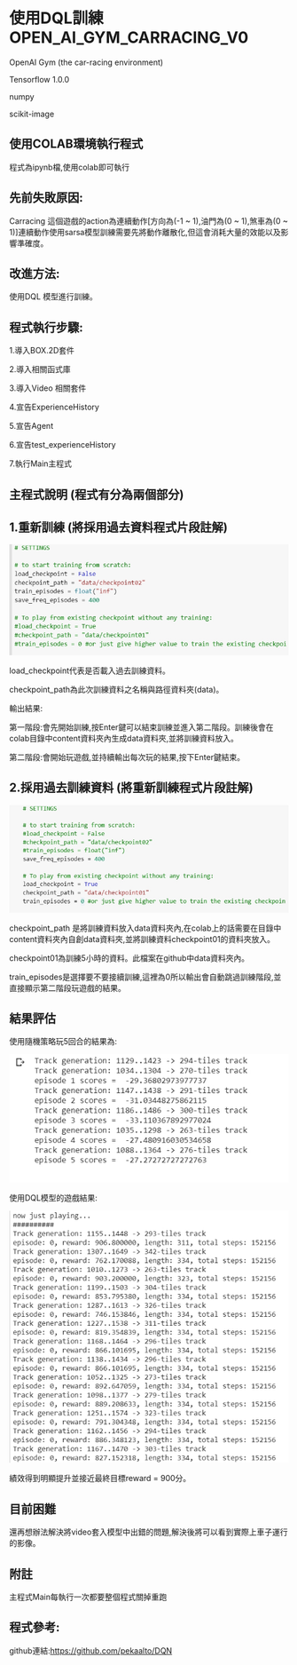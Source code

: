 使用DQL訓練OPEN_AI_GYM_CARRACING_V0
===================================

OpenAI Gym (the car-racing environment)

Tensorflow 1.0.0

numpy

scikit-image


使用COLAB環境執行程式
--------------------

程式為ipynb檔,使用colab即可執行

先前失敗原因:
------------

Carracing 這個遊戲的action為連續動作[方向為(-1 ~ 1),油門為(0 ~ 1),煞車為(0 ~ 1)]連續動作使用sarsa模型訓練需要先將動作離散化,但這會消耗大量的效能以及影響準確度。

改進方法: 
--------

使用DQL 模型進行訓練。


程式執行步驟:
------------

1.導入BOX.2D套件

2.導入相關函式庫

3.導入Video 相關套件

4.宣告ExperienceHistory

5.宣告Agent

6.宣告test_experienceHistory

7.執行Main主程式

主程式說明 (程式有分為兩個部分)
------------------------------

1.重新訓練 (將採用過去資料程式片段註解)
----------

![image](image/1579087454989.jpg)


load_checkpoint代表是否載入過去訓練資料。

checkpoint_path為此次訓練資料之名稱與路徑資料夾(data)。


輸出結果: 

第一階段:會先開始訓練,按Enter鍵可以結束訓練並進入第二階段。訓練後會在colab目錄中content資料夾內生成data資料夾,並將訓練資料放入。

第二階段:會開始玩遊戲,並持續輸出每次玩的結果,按下Enter鍵結束。


2.採用過去訓練資料 (將重新訓練程式片段註解)
-----------------

![image](image/1579087430063.jpg)



checkpoint_path 是將訓練資料放入data資料夾內,在colab上的話需要在目錄中content資料夾內自創data資料夾,並將訓練資料checkpoint01的資料夾放入。

checkpoint01為訓練5小時的資料。此檔案在github中data資料夾內。

train_episodes是選擇要不要接續訓練,這裡為0所以輸出會自動跳過訓練階段,並直接顯示第二階段玩遊戲的結果。


結果評估
--------


使用隨機策略玩5回合的結果為:


![image](image/1579090083507.jpg)



使用DQL模型的遊戲結果:


![image](image/1579087000633.jpg)


績效得到明顯提升並接近最終目標reward = 900分。


目前困難
--------

還再想辦法解決將video套入模型中出錯的問題,解決後將可以看到實際上車子運行的影像。

附註
----

主程式Main每執行一次都要整個程式關掉重跑


程式參考:
--------

github連結:https://github.com/pekaalto/DQN



